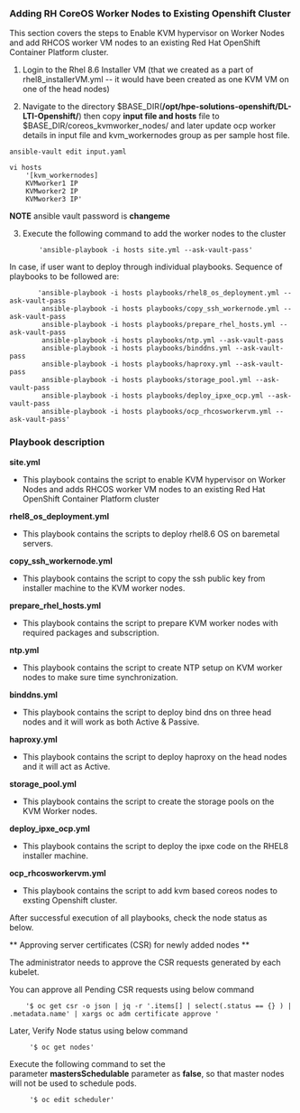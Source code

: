 ### **Adding RH CoreOS Worker Nodes to Existing Openshift Cluster**

This section covers the steps to Enable KVM hypervisor on Worker Nodes and add RHCOS worker VM nodes to an existing Red Hat OpenShift Container Platform cluster.

1. Login to the Rhel 8.6 Installer VM (that we created as a part of rhel8_installerVM.yml -- it would have been created as one KVM VM on one of the head nodes)

2. Navigate to the directory $BASE_DIR(**/opt/hpe-solutions-openshift/DL-LTI-Openshift/**) then copy **input file and hosts** file to $BASE_DIR/coreos_kvmworker_nodes/ and later update ocp worker details in input file and kvm_workernodes group as per sample host file. 

```
ansible-vault edit input.yaml
```
```
vi hosts
	'[kvm_workernodes]
	KVMworker1 IP
	KVMworker2 IP
	KVMworker3 IP'
```
**NOTE**
ansible vault password is **changeme**

3. Execute the following command to add the worker nodes to the cluster

           'ansible-playbook -i hosts site.yml --ask-vault-pass'

In case, if user want to deploy through individual playbooks. Sequence of playbooks to be followed are:

		   'ansible-playbook -i hosts playbooks/rhel8_os_deployment.yml --ask-vault-pass
		    ansible-playbook -i hosts playbooks/copy_ssh_workernode.yml --ask-vault-pass
			ansible-playbook -i hosts playbooks/prepare_rhel_hosts.yml --ask-vault-pass
			ansible-playbook -i hosts playbooks/ntp.yml --ask-vault-pass
			ansible-playbook -i hosts playbooks/binddns.yml --ask-vault-pass
			ansible-playbook -i hosts playbooks/haproxy.yml --ask-vault-pass
			ansible-playbook -i hosts playbooks/storage_pool.yml --ask-vault-pass
			ansible-playbook -i hosts playbooks/deploy_ipxe_ocp.yml --ask-vault-pass
			ansible-playbook -i hosts playbooks/ocp_rhcosworkervm.yml --ask-vault-pass'


### **Playbook description**

**site.yml**

-   This playbook contains the script to enable KVM hypervisor on Worker Nodes and adds RHCOS worker VM nodes to an existing Red Hat OpenShift Container Platform cluster

**rhel8_os_deployment.yml**

- This playbook contains the scripts to deploy rhel8.6 OS on baremetal servers.

**copy_ssh_workernode.yml**

-   This playbook contains the script to copy the ssh public key from installer machine to the KVM worker nodes.

**prepare_rhel_hosts.yml**

-   This playbook contains the script to prepare KVM worker nodes with required packages and subscription.

**ntp.yml**

-   This playbook contains the script to create NTP setup on KVM worker nodes to make sure time synchronization.

**binddns.yml**

-   This playbook contains the script to deploy bind dns on three head nodes and it will work as both Active & Passive.

**haproxy.yml**

-   This playbook contains the script to deploy haproxy on the head nodes and it will act as Active.

**storage_pool.yml**

-   This playbook contains the script to create the storage pools on the KVM Worker nodes.

**deploy_ipxe_ocp.yml**

-   This playbook contains the script to deploy the ipxe code on the RHEL8 installer machine.

**ocp_rhcosworkervm.yml**

-   This playbook contains the script to add kvm based coreos nodes to exsting Openshift cluster.

After successful execution of all playbooks, check the node status as below.

** Approving server certificates (CSR) for newly added nodes **

The administrator needs to approve the CSR requests generated by each kubelet.

You can approve all Pending CSR requests using below command

        '$ oc get csr -o json | jq -r '.items[] | select(.status == {} ) | .metadata.name' | xargs oc adm certificate approve '
		
Later, Verify Node status using below command

         '$ oc get nodes'

Execute the following command to set the parameter **mastersSchedulable** parameter as **false**, so that master nodes will not be used to schedule pods.

         '$ oc edit scheduler'

